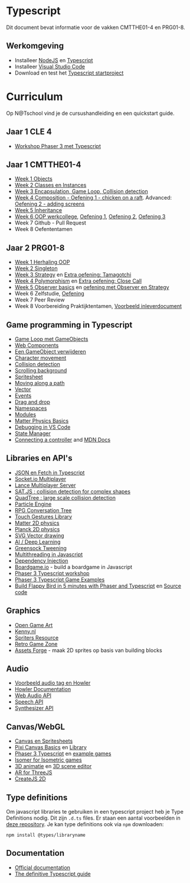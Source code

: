 # Typescript

Dit document bevat informatie voor de vakken CMTTHE01-4 en PRG01-8. 

## Werkomgeving

- Installeer [NodeJS](https://nodejs.org/en/) en [Typescript](https://www.typescriptlang.org)
- Installeer [Visual Studio Code](https://code.visualstudio.com)
- Download en test het [Typescript startproject](https://github.com/HR-CMGT/Typescript-startproject)

# Curriculum

Op N@Tschool vind je de cursushandleiding en een quickstart guide.

## Jaar 1 CLE 4

- [Workshop Phaser 3 met Typescript](https://github.com/HR-CMGT/CLE4-phaser-workshop)

## Jaar 1 CMTTHE01-4
- [Week 1 Objects](https://github.com/HR-CMGT/CMTTHE04-Week1-oefening1)
- [Week 2 Classes en Instances](https://github.com/HR-CMGT/CMTTHE04-Week2-oefening1)
- [Week 3 Encapsulation, Game Loop, Collision detection](https://github.com/HR-CMGT/CMTTHE04-Week3-oefening1)
- [Week 4 Composition - Oefening 1 - chicken on a raft](https://github.com/HR-CMGT/CMTTHE04-Week4-oefening1). Advanced: [Oefening 2 - adding screens](https://github.com/HR-CMGT/CMTTHE04-Week4-oefening2)
- [Week 5 Inheritance](https://github.com/HR-CMGT/CMTTHE04-Week5-oefening1)
- [Week 6 OOP werkcollege](https://github.com/HR-CMGT/CMTTHE04-Week6-oefening0), [Oefening 1](https://github.com/HR-CMGT/CMTTHE04-Week4-lesvoorbeeld), [Oefening 2](https://github.com/HR-CMGT/CMTTHE04-Game-Bas), [Oefening 3](https://github.com/HR-CMGT/CMTTHE04-Week7-oefening1)
- Week 7 Github - Pull Request
- Week 8 Oefententamen

## Jaar 2 PRG01-8
- [Week 1 Herhaling OOP](https://github.com/HR-CMGT/PRG08-Week1-oefening1)
- [Week 2 Singleton](https://github.com/HR-CMGT/PRG08-Week2-oefening1)
- [Week 3 Strategy](https://github.com/HR-CMGT/PRG08-basketball-strategy) en [Extra oefening: Tamagotchi](https://github.com/HR-CMGT/PRG08-Week3-oefening1)
- [Week 4 Polymorphism](https://github.com/HR-CMGT/PRG08-Week4-oefening1) en [Extra oefening: Close Call](https://github.com/HR-CMGT/PRG08-close-call)
- [Week 5 Observer basics](https://github.com/HR-CMGT/PRG08-week5-observer-basics) en [oefening met Observer en Strategy](https://github.com/HR-CMGT/PRG08-Week5-oefening1)
- Week 6 Zelfstudie, [Oefening](https://github.com/HR-CMGT/PRG08-Week7-oefening1)
- Week 7 Peer Review
- Week 8 Voorbereiding Praktijktentamen, [Voorbeeld inleverdocument](inleverdocument8.md)

## Game programming in Typescript

- [Game Loop met GameObjects](snippets/game.md)
- [Web Components](snippets/webcomponents.md)
- [Een GameObject verwijderen](snippets/remove.md)
- [Character movement](snippets/movement.md)
- [Collision detection](snippets/collision.md)
- [Scrolling background](snippets/scrolling.md)
- [Spritesheet](snippets/spritesheet.md)
- [Moving along a path](snippets/path.md)
- [Vector](snippets/vector.md)
- [Events](snippets/events.md)
- [Drag and drop](snippets/drag.md)
- [Namespaces](snippets/namespace.md)
- [Modules](snippets/modules.md)
- [Matter Physics Basics](snippets/matter.md)
- [Debugging in VS Code](snippets/debug.md)
- [State Manager](snippets/state.md)
- [Connecting a controller](https://github.com/HR-CMGT/arcade-game) and [MDN Docs](https://developer.mozilla.org/en-US/docs/Web/API/Gamepad_API/Using_the_Gamepad_API)

## Libraries en API's

- [JSON en Fetch in Typescript](snippets/fetch.md)
- [Socket.io Multiplayer](https://socket.io)
- [Lance Multiplayer Server](http://lance.gg)
- [SAT.JS : collision detection for complex shapes](https://github.com/jriecken/sat-js)
- [QuadTree : large scale collision detection](https://github.com/timohausmann/quadtree-js)
- [Particle Engine](https://vincentgarreau.com/particles.js/)
- [RPG Conversation Tree](https://github.com/google/bottery)
- [Touch Gestures Library](https://hammerjs.github.io)
- [Matter 2D physics](http://brm.io/matter-js/)
- [Planck 2D physics](http://piqnt.com/planck.js/Car)
- [SVG Vector drawing](http://svgjs.com)
- [AI / Deep Learning](https://deeplearnjs.org)
- [Greensock Tweening](https://greensock.com)
- [Multithreading in Javascript](https://keithwhor.github.io/multithread.js/)
- [Dependency Injection](https://www.npmjs.com/package/container-ioc)
- [Boardgame.io](http://boardgame.io/#/) - build a boardgame in Javascript
- [Phaser 3 Typescript workshop](https://github.com/HR-CMGT/CLE4-phaser-workshop)
- [Phaser 3 Typescript Game Examples](https://github.com/digitsensitive/phaser3-typescript)
- [Build Flappy Bird in 5 minutes with Phaser and Typescript](https://medium.com/@digit.sensitivee/learn-to-create-a-html5-game-in-5-minutes-604118f5d0ab) en [Source code](https://github.com/digitsensitive/phaser3-flappy-bird)

## Graphics

- [Open Game Art](https://opengameart.org/)
- [Kenny.nl](http://kenney.nl/)
- [Spriters Resource](https://www.spriters-resource.com/)
- [Retro Game Zone](https://retrogamezone.co.uk/)
- [Assets Forge](http://assetforge.io/) - maak 2D sprites op basis van building blocks

## Audio

- [Voorbeeld audio tag en Howler](snippets/audio.md)
- [Howler Documentation](https://howlerjs.com)
- [Web Audio API](https://developer.mozilla.org/en-US/docs/Web/API/Web_Audio_API)	
- [Speech API](https://developer.mozilla.org/en-US/docs/Web/API/Web_Speech_API)
- [Synthesizer API](https://developer.mozilla.org/en-US/docs/Web/API/OscillatorNode)

## Canvas/WebGL

- [Canvas en Spritesheets](snippets/canvas.md)
- [Pixi Canvas Basics](snippets/pixi.md) en [Library](http://www.pixijs.com)
- [Phaser 3 Typescript](https://github.com/digitsensitive/phaser3-typescript) en [example games](https://github.com/digitsensitive/phaser3-typescript/tree/master/src/games)
- [Isomer for Isometric games](http://jdan.github.io/isomer/)
- [3D animatie](https://threejs.org) en [3D scene editor](https://threejs.org/editor/)
- [AR for ThreeJS](https://github.com/jeromeetienne/AR.js)
- [CreateJS 2D](http://createjs.com)

## Type definitions

Om javascript libraries te gebruiken in een typescript project heb je Type Definitions nodig. Dit zijn `.d.ts` files. Er staan een aantal voorbeelden in [deze repository](https://github.com/HR-CMGT/Typescript/tree/master/definitions). Je kan type definitions ook via `npm` downloaden:

`npm install @types/libraryname`

## Documentation

- [Official documentation](https://www.typescriptlang.org/docs/home.html)
- [The definitive Typescript guide](https://www.sitepen.com/blog/update-the-definitive-typescript-guide/)
